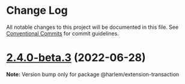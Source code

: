 # Change Log

All notable changes to this project will be documented in this file.
See [Conventional Commits](https://conventionalcommits.org) for commit guidelines.

# [2.4.0-beta.3](https://github.com/andrewcourtice/harlem/compare/v2.4.0-beta.2...v2.4.0-beta.3) (2022-06-28)

**Note:** Version bump only for package @harlem/extension-transaction
